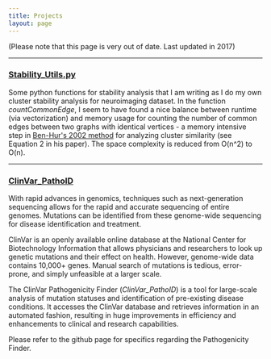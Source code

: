 ```yaml
---
title: Projects
layout: page
---
```


(Please note that this page is very out of date. Last updated in 2017)

---
### [Stability_Utils.py](https://github.com/im-ant/Analysis_CoBrA/blob/master/Stability_Utils.py)
Some python functions for stability analysis that I am writing as I do my own cluster stability analysis for neuroimaging dataset. In the function *countCommonEdge*, I seem to have found a nice balance between runtime (via vectorization) and memory usage for counting the number of common edges between two graphs with identical vertices - a memory intensive step in [Ben-Hur's 2002 method](https://psb.stanford.edu/psb-online/proceedings/psb02/benhur.pdf) for analyzing cluster similarity (see Equation 2 in his paper). The space complexity is reduced from O(n^2) to O(n).

---
### [ClinVar_PathoID](https://github.com/im-ant/ClinVar_PathoID)
With rapid advances in genomics, techniques such as next-generation sequencing allows for the rapid and accurate sequencing of entire genomes. Mutations can be identified from these genome-wide sequencing for disease identification and treatment.

ClinVar is an openly available online database at the National Center for Biotechnology Information that allows physicians and researchers to look up genetic mutations and their effect on health. However, genome-wide data contains 10,000+ genes. Manual search of mutations is tedious, error-prone, and simply unfeasible at a larger scale.

The ClinVar Pathogenicity Finder (*ClinVar_PathoID*) is a tool for large-scale analysis of mutation statuses and identification of pre-existing disease conditions. It accesses the ClinVar database and retrieves information in an automated fashion, resulting in huge improvements in efficiency and enhancements to clinical and research capabilities.

Please refer to the github page for specifics regarding the Pathogenicity Finder.
